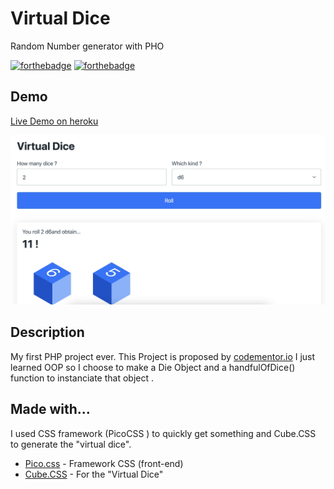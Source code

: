 # Virtual Dice

Random Number generator with PHO

[![forthebadge](http://forthebadge.com/images/badges/built-with-love.svg)](http://forthebadge.com)
[![forthebadge](https://forthebadge.com/images/badges/0-percent-optimized.svg)](http://forthebadge.com)

## Demo

[Live Demo on heroku](https://php01-virtualdice.herokuapp.com/)

![screenshot](screenshot.jpeg)

## Description

My first PHP project ever.
This Project is proposed by [codementor.io](https://www.codementor.io/projects)
I just learned OOP so I choose to make a Die Object and a handfulOfDice() function to instanciate that object .

## Made with...

I used CSS framework (PicoCSS ) to quickly get something and Cube.CSS to generate the "virtual dice".

-   [Pico.css](https://picocss.com/) - Framework CSS (front-end)
-   [Cube.CSS](https://github.com/ShimilSAbraham/Cube.CSS) - For the "Virtual Dice"
